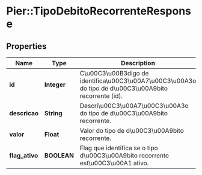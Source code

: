 # Pier::TipoDebitoRecorrenteResponse

## Properties
Name | Type | Description | Notes
------------ | ------------- | ------------- | -------------
**id** | **Integer** | C\u00C3\u00B3digo de identifica\u00C3\u00A7\u00C3\u00A3o do tipo de d\u00C3\u00A9bito recorrente (id). | [optional] 
**descricao** | **String** | Descri\u00C3\u00A7\u00C3\u00A3o do tipo de d\u00C3\u00A9bito recorrente. | [optional] 
**valor** | **Float** | Valor do tipo de d\u00C3\u00A9bito recorrente. | [optional] 
**flag_ativo** | **BOOLEAN** | Flag que identifica se o tipo d\u00C3\u00A9bito recorrente est\u00C3\u00A1 ativo. | [optional] 



